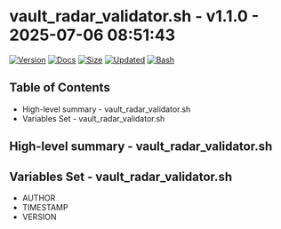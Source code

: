 # vault_radar_validator.sh - v1.1.0 - 2025-07-06 08:51:43

[![Version](https://img.shields.io/badge/version-1.1.0-purple.svg)](./vault_radar_validator.sh)
[![Docs](https://img.shields.io/badge/docs-generated-orange.svg)](./docs/vault_radar_validator.md)
[![Size](https://img.shields.io/badge/size-1.3KB-yellow)](./vault_radar_validator.sh)
[![Updated](https://img.shields.io/badge/updated-2025--07--06-blue)](./vault_radar_validator.sh)
[![Bash](https://img.shields.io/badge/bash-5--2--21-red)](https://www.gnu.org/software/bash/)

## Table of Contents
- High-level summary - vault_radar_validator.sh
- Variables Set - vault_radar_validator.sh

## High-level summary - vault_radar_validator.sh


## Variables Set - vault_radar_validator.sh
- AUTHOR
- TIMESTAMP
- VERSION
